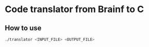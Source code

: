 # Code translator from Brainf to C

## How to use

```sh
./translator <INPUT_FILE> <OUTPUT_FILE>
```